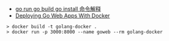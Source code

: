 - [go run go build go install 命令解释](https://blog.csdn.net/972301/article/details/80915127)
- [Deploying Go Web Apps With Docker](https://medium.com/@shijuvar/deploying-go-web-apps-with-docker-1b7561b36f53)

```
> docker build -t golang-docker .
> docker run -p 3000:8000 --name goweb --rm golang-docker
```